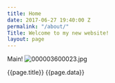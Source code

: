 ```yaml
---
title: Home
date: 2017-06-27 19:40:00 Z
permalink: "/about/"
Title: Welcome to my new website!
layout: page
---
```


Main!
![000003600023.jpg](/uploads/000003600023.jpg)

{{page.title}}
{{page.data}}
